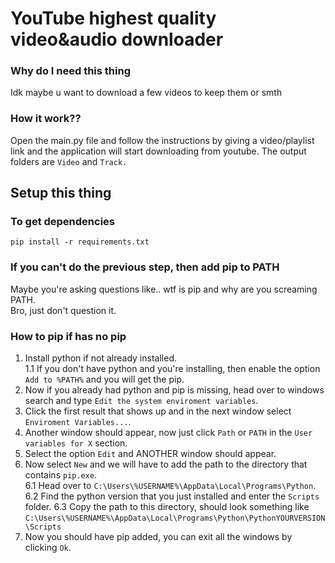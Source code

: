 # YouTube highest quality video&audio downloader
### Why do I need this thing
Idk maybe u want to download a few videos to keep them or smth
### How it work??
Open the main.py file and follow the instructions by giving a video/playlist link and the application will start downloading from youtube.
The output folders are `Video` and `Track.`

## Setup this thing
### To get dependencies
`pip install -r requirements.txt`
### If you can't do the previous step, then add pip to PATH
Maybe you're asking questions like.. wtf is pip and why are you screaming PATH. \
Bro, just don't question it.
### How to pip if has no pip
1. Install python if not already installed. \
 1.1 If you don't have python and you're installing, then enable the option `Add to %PATH%` and you will get the pip.
2. Now if you already had python and pip is missing, head over to windows search and type `Edit the system enviroment variables`.
3. Click the first result that shows up and in the next window select `Enviroment Variables...`.
4. Another window should appear, now just click `Path` or `PATH` in the `User variables for X` section.
5. Select the option `Edit` and ANOTHER window should appear.
6. Now select `New` and we will have to add the path to the directory that contains `pip.exe`. \
 6.1 Head over to `C:\Users\%USERNAME%\AppData\Local\Programs\Python`. \
 6.2 Find the python version that you just installed and enter the `Scripts` folder.
 6.3 Copy the path to this directory, should look something like `C:\Users\%USERNAME%\AppData\Local\Programs\Python\PythonYOURVERSION\Scripts`
7. Now you should have pip added, you can exit all the windows by clicking `Ok`.
